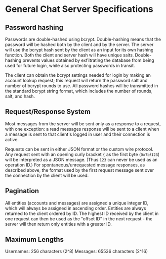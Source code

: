 # General Chat Server Specifications

## Password hashing

Passwords are double-hashed using bcrypt. Double-hashing means that the password will be hashed both by the client and by the server. The server will use the bcrypt hash sent by the client as an input for its own hashing function. Both the client and server hash will have unique salts. Double-hashing prevents values obtained by exfiltrating the database from being used for future login, while also protecting passwords in transit.

The client can obtain the bcrypt settings needed for login by making an account lookup request; this request will return the password salt and number of bcrypt rounds to use. All password hashes will be transmitted in the standard bcrypt string format, which includes the number of rounds, salt, and hash.

## Request/Response System

Most messages from the server will be sent only as a response to a request, with one exception: a read messages response will be sent to a client when a message is sent to that client's logged in user and their connection is active.

Requests can be sent in either JSON format or the custom wire protocol. Any request sent with an opening curly bracket `{` as the first byte (`0x7b`/`123`) will be interpreted as a JSON message. (Thus `123` can never be used as an operation ID.) For spontaneous/unrequested message responses, as described above, the format used by the first request message sent over the connection by the client will be used.

## Pagination

All entities (accounts and messages) are assigned a unique integer ID, which will always be assigned in ascending order. Entities are always returned to the client ordered by ID. The highest ID received by the client in one request can then be used as the "offset ID" in the next request - the server will then return only entities with a greater ID.

## Maximum Lengths

Usernames: 256 characters (2^8)
Messages: 65536 characters (2^16)
